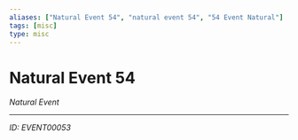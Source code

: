 ```yaml
---
aliases: ["Natural Event 54", "natural event 54", "54 Event Natural"]
tags: [misc]
type: misc
---
```


# Natural Event 54

*Natural Event*

---
*ID: EVENT00053*
